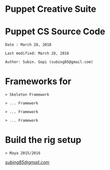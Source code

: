 # Puppet Creative Suite


# Puppet CS Source Code

 	Date : March 28, 2018
 
 	Last modified: March 28, 2018
 
 	Author: Subin. Gopi (subing85@gmail.com)
	

	
# Frameworks for 
	> Skeleton Framework

	> ... Framework

	> ... Framework

	> ... Framework
	
# Build the rig setup
	> Maya 2015/2016

*subing85@gmail.com*

